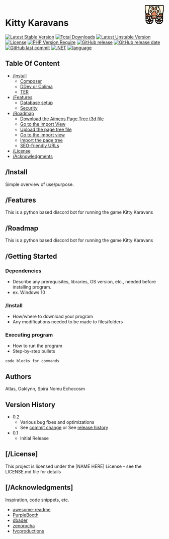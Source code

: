 <a href="https://aimeos.org/">
    <img src="https://github.com/echocosm/KittyKaravans/blob/2bbb12bd29ceef793c3a4d57c6738302ebf2bc6a/wagon.png" alt="Karavan logo" title="KittyKaravans" align="right" height="60" />
</a>

# Kitty Karavans
[![Latest Stable Version](http://poser.pugx.org/phpunit/phpunit/v?style=for-the-badge)](https://packagist.org/packages/phpunit/phpunit) 
[![Total Downloads](http://poser.pugx.org/phpunit/phpunit/v?style=for-the-badge/downloads)](https://packagist.org/packages/phpunit/phpunit) 
[![Latest Unstable Version](http://poser.pugx.org/phpunit/phpunit/v/unstable?style=for-the-badge)](https://packagist.org/packages/phpunit/phpunit) 
[![License](http://poser.pugx.org/phpunit/phpunit/license)](https://packagist.org/packages/phpunit/phpunit) 
[![PHP Version Require](http://poser.pugx.org/phpunit/phpunit/require/php)](https://packagist.org/packages/phpunit/phpunit)
[![GitHub release](https://img.shields.io/github/v/release/echocosm/KittyKaravans?style=for-the-badge)](#)
[![GitHub release date](https://img.shields.io/github/release-date/echocosm/KittyKaravans?style=for-the-badge)](#)
[![GitHub last commit](https://img.shields.io/github/last-commit/echocosm/KittyKaravans?style=for-the-badge)](#)
[![.NET](https://img.shields.io/badge/.NET-6.0%2C%207.0%2C%208.0%2C%209.0-512BD4?style=for-the-badge)](https://docs.abblix.com/docs/technical-requirements)
[![language](https://img.shields.io/badge/language-Python-green?style=for-the-badge)](https://learn.microsoft.com/ru-ru/dotnet/csharp/tour-of-csharp/overview)

## Table Of Content

- [/Install](#install)
    - [Composer](#composer)
    - [DDev or Colima](#ddev)
    - [TER](#ter-extension)
- [/Features](#features)
    - [Database setup](#database-setup)
    - [Security](#security)
- [/Roadmap](#roadmap)
    - [Download the Aimeos Page Tree t3d file](#download-the-aimeos-page-tree-t3d-file)
    - [Go to the Import View](#go-to-the-import-view)
    - [Upload the page tree file](#upload-the-page-tree-file)
    - [Go to the import view](#go-to-the-import-view)
    - [Import the page tree](#import-the-page-tree)
    - [SEO-friendly URLs](#seo-friendly-urls)
- [/License](#license)
- [/Acknowledgments](#acknowledgments)

## /Install





Simple overview of use/purpose.

## /Features

This is a python based discord bot for running the game Kitty Karavans

## /Roadmap

This is a python based discord bot for running the game Kitty Karavans

## /Getting Started

### Dependencies

* Describe any prerequisites, libraries, OS version, etc., needed before installing program.
* ex. Windows 10

### /Install

* How/where to download your program
* Any modifications needed to be made to files/folders

### Executing program

* How to run the program
* Step-by-step bullets
```
code blocks for commands
```

## Authors

Atlas, Oaklynn, Spira Nomu Echocosm

## Version History

* 0.2
    * Various bug fixes and optimizations
    * See [commit change]() or See [release history]()
* 0.1
    * Initial Release

## [/License]

This project is licensed under the [NAME HERE] License - see the LICENSE.md file for details

## [/Acknowledgments]

Inspiration, code snippets, etc.
* [awesome-readme](https://github.com/matiassingers/awesome-readme)
* [PurpleBooth](https://gist.github.com/PurpleBooth/109311bb0361f32d87a2)
* [dbader](https://github.com/dbader/readme-template)
* [zenorocha](https://gist.github.com/zenorocha/4526327)
* [fvcproductions](https://gist.github.com/fvcproductions/1bfc2d4aecb01a834b46)
